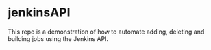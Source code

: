# jenkinsAPI

This repo is a demonstration of how to automate adding, deleting and building jobs using the Jenkins API.
